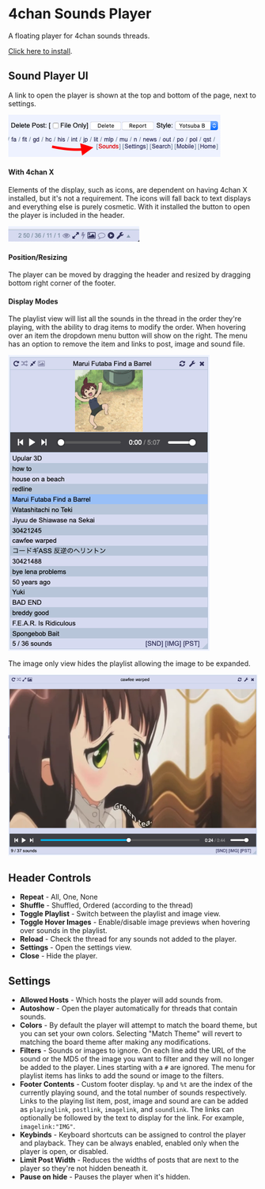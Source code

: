 # 4chan Sounds Player

A floating player for 4chan sounds threads. 

[Click here to install](https://raw.githubusercontent.com/rcc11/4chan-sounds-player/master/dist/4chan-sounds-player.user.js).

## Sound Player UI

A link to open the player is shown at the top and bottom of the page, next to settings.

![Playlist UI](./images/button-native.png)

#### With 4chan X

Elements of the display, such as icons, are dependent on having 4chan X installed, but it's not a requirement. The icons will fall back to text displays and everything else is purely cosmetic. With it installed the button to open the player is included in the header.

![Playlist UI](./images/button-4chan-x.png)

#### Position/Resizing

The player can be moved by dragging the header and resized by dragging bottom right corner of the footer.

#### Display Modes

The playlist view will list all the sounds in the thread in the order they're playing, with the ability to drag items to modify the order. When hovering over an item the dropdown menu button will show on the right. The menu has an option to remove the item and links to post, image and sound file.

![Playlist UI](./images/playlist.png)

The image only view hides the playlist allowing the image to be expanded.

![Playlist UI](./images/green-tea.png)

## Header Controls
- __Repeat__ - All, One, None
- __Shuffle__ - Shuffled, Ordered (according to the thread)
- __Toggle Playlist__ - Switch between the playlist and image view.
- __Toggle Hover Images__ - Enable/disable image previews when hovering over sounds in the playlist.
- __Reload__ - Check the thread for any sounds not added to the player.
- __Settings__ - Open the settings view.
- __Close__ - Hide the player.

## Settings

- __Allowed Hosts__ - Which hosts the player will add sounds from.
- __Autoshow__ - Open the player automatically for threads that contain sounds.
- __Colors__ - By default the player will attempt to match the board theme, but you can set your own colors. Selecting "Match Theme" will revert to matching the board theme after making any modifications.
- __Filters__ - Sounds or images to ignore. On each line add the URL of the sound or the MD5 of the image you want to filter and they will no longer be added to the player. Lines starting with a `#` are ignored. The menu for playlist items has links to add the sound or image to the filters.
- __Footer Contents__ - Custom footer display. `%p` and `%t` are the index of the currently playing sound, and the total number of sounds respectively. Links to the playing list item, post, image and sound are can be added as `playinglink`, `postlink`, `imagelink`, and `soundlink`. The links can optionally be followed by the text to display for the link. For example, `imagelink:"IMG"`.
- __Keybinds__ - Keyboard shortcuts can be assigned to control the player and playback. They can be always enabled, enabled only when the player is open, or disabled.
- __Limit Post Width__ - Reduces the widths of posts that are next to the player so they're not hidden beneath it.
- __Pause on hide__ - Pauses the player when it's hidden.
